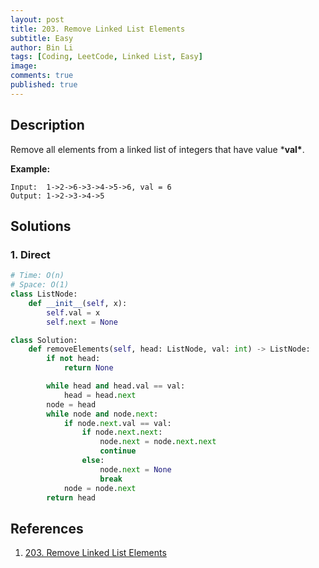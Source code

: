 ```yaml
---
layout: post
title: 203. Remove Linked List Elements
subtitle: Easy
author: Bin Li
tags: [Coding, LeetCode, Linked List, Easy]
image: 
comments: true
published: true
---
```


## Description

Remove all elements from a linked list of integers that have value ***val\***.

**Example:**

```
Input:  1->2->6->3->4->5->6, val = 6
Output: 1->2->3->4->5
```


## Solutions
### 1. Direct

```python
# Time: O(n)
# Space: O(1)
class ListNode:
    def __init__(self, x):
        self.val = x
        self.next = None

class Solution:
    def removeElements(self, head: ListNode, val: int) -> ListNode:
        if not head:
            return None

        while head and head.val == val:
            head = head.next
        node = head
        while node and node.next:
            if node.next.val == val:
                if node.next.next:
                    node.next = node.next.next
                    continue
                else:
                    node.next = None
                    break
            node = node.next
        return head
```

## References
1. [203. Remove Linked List Elements](https://leetcode.com/problems/remove-linked-list-elements/)